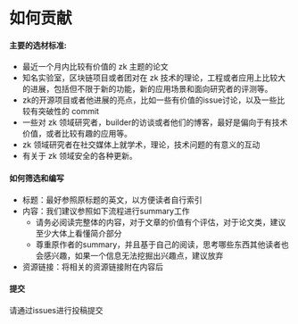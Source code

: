 如何贡献
===

#### 主要的选材标准:

- 最近一个月内比较有价值的 zk 主题的论文
- 知名实验室，区块链项目或者团对在 zk 技术的理论，工程或者应用上比较大的进展，包括但不限于新的功能，新的应用场景和面向研究者的评测等。
- zk的开源项目或者他进展的亮点，比如一些有价值的issue讨论，以及一些比较有突破性的 commit
- 一些对 zk 领域研究者，builder的访谈或者他们的博客，最好是偏向于有技术价值，或者比较有趣的应用等。
- zk 领域研究者在社交媒体上就学术，理论，技术问题的有意义的互动
- 有关于 zk 领域安全的各种更新。

#### 如何筛选和编写

- 标题：最好参照原标题的英文，以方便读者自行索引
- 内容：我们建议参照如下流程进行summary工作
    - 请务必阅读完整体的内容，对于文章的价值有个评估，对于论文类，建议至少大体上看懂简介部分
    - 尊重原作者的summary，并且基于自己的阅读，思考哪些东西其他读者也会感兴趣，如果一个信息无法挖掘出兴趣点，建议放弃
- 资源链接：将相关的资源链接附在内容后

#### 提交

请通过issues进行投稿提交
